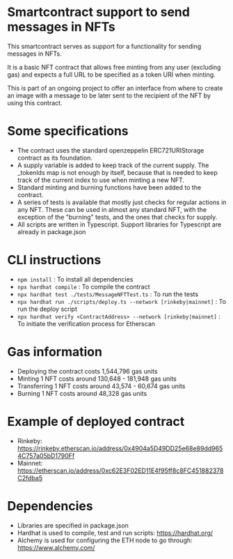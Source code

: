 # Smartcontract support to send messages in NFTs
This smartcontract serves as support for a functionality for sending messages in NFTs.

It is a basic NFT contract that allows free minting from any user (excluding gas) and expects a full URL to be specified as a token URI when minting.

This is part of an ongoing project to offer an interface from where to create an image with a message to be later sent to the recipient of the NFT by using this contract.

# Some specifications
- The contract uses the standard openzeppelin ERC721URIStorage contract as its foundation.
- A supply variable is added to keep track of the current supply. The _tokenIds map is not enough by itself, because that is needed to keep track of the current index to use when minting a new NFT.
- Standard minting and burning functions have been added to the contract.
- A series of tests is available that mostly just checks for regular actions in any NFT. These can be used in almost any standard NFT, with the exception of the "burning" tests, and the ones that checks for supply.
- All scripts are written in Typescript. Support libraries for Typescript are already in package.json

# CLI instructions
- `npm install` : To install all dependencies
- `npx hardhat compile` : To compile the contract
- `npx hardhat test ./tests/MessageNFTTest.ts` : To run the tests
- `npx hardhat run ./scripts/deploy.ts --network [rinkeby|mainnet]` : To run the deploy script
- `npx hardhat verify <ContractAddress> --network [rinkeby|mainnet]` : To initiate the verification process for Etherscan

# Gas information
- Deploying the contract costs 1,544,796 gas units
- Minting 1 NFT costs around 130,648 - 181,948 gas units
- Transferring 1 NFT costs around 43,574 - 60,674 gas units
- Burning 1 NFT costs around 48,328 gas units

# Example of deployed contract
- Rinkeby: https://rinkeby.etherscan.io/address/0x4904a5D49DD25e68e89dd9654C757a05bD1790Ff
- Mainnet: https://etherscan.io/address/0xc62E3F02ED11E4f95ff8c8FC451882378C2fdba5

# Dependencies
- Libraries are specified in package.json
- Hardhat is used to compile, test and run scripts: https://hardhat.org/
- Alchemy is used for configuring the ETH node to go through: https://www.alchemy.com/